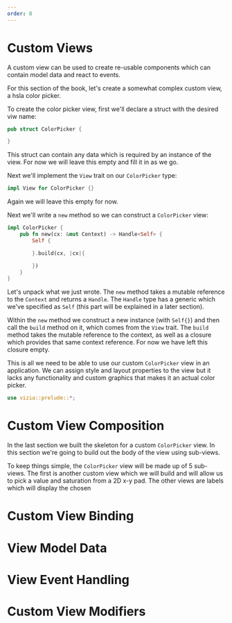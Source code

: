 ```yaml
---
order: 8
---
```


# Custom Views

A custom view can be used to create re-usable components which can contain model data and react to events.

For this section of the book, let's create a somewhat complex custom view, a hsla color picker.

To create the color picker view, first we'll declare a struct with the desired viw name:

```rust
pub struct ColorPicker {

}
```

This struct can contain any data which is required by an instance of the view. For now we will leave this empty and fill it in as we go.

Next we'll implement the `View` trait on our `ColorPicker` type:

```rust
impl View for ColorPicker {}
```

Again we will leave this empty for now.

Next we'll write a `new` method so we can construct a `ColorPicker` view:

```rust
impl ColorPicker {
    pub fn new(cx: &mut Context) -> Handle<Self> {
        Self {

        }.build(cx, |cx|{

        })
    }
}
```

Let's unpack what we just wrote. The `new` method takes a mutable reference to the `Context` and returns a `Handle`. The `Handle` type has a generic which we've specified as `Self` (this part will be explained in a later section).

Within the `new` method we construct a new instance (with `Self{}`) and then call the `build` method on it, which comes from the `View` trait. The `build` method takes the mutable reference to the context, as well as a closure which provides that same context reference. For now we have left this closure empty.

This is all we need to be able to use our custom `ColorPicker` view in an application. We can assign style and layout properties to the view but it lacks any functionality and custom graphics that makes it an actual color picker.

```rust
use vizia::prelude::*;


```

# Custom View Composition

In the last section we built the skeleton for a custom `ColorPicker` view. In this section we're going to build out the body of the view using sub-views.

To keep things simple, the `ColorPicker` view will be made up of 5 sub-views. The first is another custom view which we will build and will allow us to pick a value and saturation from a 2D x-y pad. The other views are labels which will display the chosen

# Custom View Binding

# View Model Data

# View Event Handling

# Custom View Modifiers
